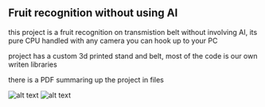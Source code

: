## Fruit recognition without using AI
this project is a fruit recognition on transmistion belt without involving AI, its pure CPU handled with any camera you can hook up to your PC

project has a custom 3d printed stand and belt,
most of the code is our own writen libraries

there is a PDF summaring up the project in files

![alt text](https://cdn.discordapp.com/attachments/959863879410798626/1231725455095365642/image.png?ex=663800b8&is=66258bb8&hm=d4da7f453e85357a9f12be6952d6f850ebb5ede3c3777dca970fdfcd47bc3038&)
![alt text](https://cdn.discordapp.com/attachments/959863879410798626/1231725883434205205/image.png?ex=6638011e&is=66258c1e&hm=7b4171c275babaa909f59e2b95327642dcd4240cc584f515106aec5e56258664&)

